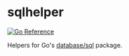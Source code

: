 # sqlhelper
[![Go Reference](https://pkg.go.dev/badge/github.com/solsw/sqlhelper.svg)](https://pkg.go.dev/github.com/solsw/sqlhelper)

Helpers for Go's [database/sql](https://pkg.go.dev/database/sql) package.
